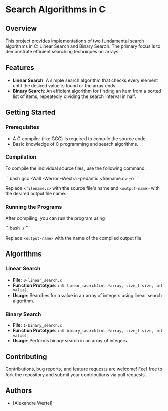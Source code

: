 
# Search Algorithms in C

## Overview

This project provides implementations of two fundamental search algorithms in C: Linear Search and Binary Search. The primary focus is to demonstrate efficient searching techniques on arrays.

## Features

- **Linear Search**: A simple search algorithm that checks every element until the desired value is found or the array ends.
- **Binary Search**: An efficient algorithm for finding an item from a sorted list of items, repeatedly dividing the search interval in half.

## Getting Started

### Prerequisites

- A C compiler (like GCC) is required to compile the source code.
- Basic knowledge of C programming and search algorithms.

### Compilation

To compile the individual source files, use the following command:

\```bash
gcc -Wall -Werror -Wextra -pedantic <filename.c> -o <output-name>
\```

Replace `<filename.c>` with the source file's name and `<output-name>` with the desired output file name.

### Running the Programs

After compiling, you can run the program using:

\```bash
./<output-name>
\```

Replace `<output-name>` with the name of the compiled output file.

## Algorithms

### Linear Search

- **File**: `0-linear_search.c`
- **Function Prototype**: `int linear_search(int *array, size_t size, int value);`
- **Usage**: Searches for a value in an array of integers using linear search algorithm.

### Binary Search

- **File**: `1-binary_search.c`
- **Function Prototype**: `int binary_search(int *array, size_t size, int value);`
- **Usage**: Performs binary search in an array of integers.

## Contributing

Contributions, bug reports, and feature requests are welcome! Feel free to fork the repository and submit your contributions via pull requests.


## Authors

- [Alexandre Wertel]


